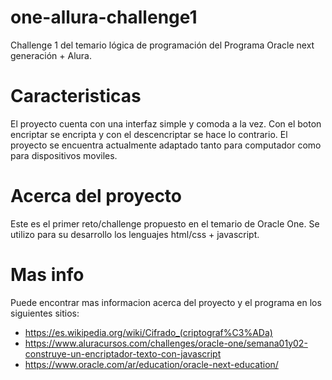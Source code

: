 # one-allura-challenge1
Challenge 1 del temario lógica de programación del Programa Oracle next generación + Alura. 

# Caracteristicas
El proyecto cuenta con una interfaz simple y comoda a la vez. 
Con el boton encriptar se encripta y con el descencriptar se hace lo contrario.
El proyecto se encuentra actualmente adaptado tanto para computador como para dispositivos moviles.

# Acerca del proyecto
Este es el primer reto/challenge propuesto en el temario de Oracle One.
Se utilizo para su desarrollo los lenguajes html/css + javascript.

# Mas info
Puede encontrar mas informacion acerca del proyecto y el programa en los siguientes sitios:
- https://es.wikipedia.org/wiki/Cifrado_(criptograf%C3%ADa)
- https://www.aluracursos.com/challenges/oracle-one/semana01y02-construye-un-encriptador-texto-con-javascript
- https://www.oracle.com/ar/education/oracle-next-education/





